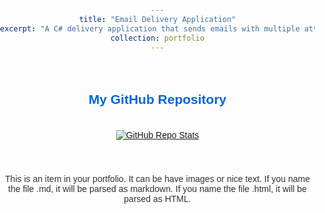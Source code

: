 ```yaml
---
title: "Email Delivery Application"
excerpt: "A C# delivery application that sends emails with multiple attachments<br/><img src='/images/Email_Delivery.png'>"
collection: portfolio
---
```


<html lang="en">
<head>
    <meta charset="UTF-8">
    <meta name="viewport" content="width=device-width, initial-scale=1.0">
    <style>
        body {
            font-family: Arial, sans-serif;
            margin: 0;
            padding: 0;
            color: #333;
            text-align: center;
        }
        main {
            padding: 20px;
        }
        h2 {
            color: #0366d6; /* GitHub’s color */
        }
        img {
            max-width: 100%;
            height: auto;
            margin: 20px 0;
        }
    </style>
</head>
<body>
    <main>
        <!-- GitHub Repository Stats Card -->
        <section>
            <h2>My GitHub Repository</h2>
            <a href="https://github.com/chrislogann/Email_Delivery" target="_blank">
                <img src="https://github-readme-stats.vercel.app/api/pin/?username=chrislogann&repo=Email_Delivery" alt="GitHub Repo Stats" />
            </a>
        </section>
    </main>
</body>
</html>




This is an item in your portfolio. It can be have images or nice text. If you name the file .md, it will be parsed as markdown. If you name the file .html, it will be parsed as HTML. 
